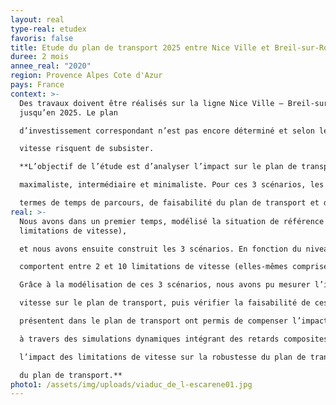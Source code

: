 ```yaml
---
layout: real
type-real: etudex
favoris: false
title: Etude du plan de transport 2025 entre Nice Ville et Breil-sur-Roya
duree: 2 mois
annee_real: "2020"
region: Provence Alpes Cote d'Azur
pays: France
context: >-
  Des travaux doivent être réalisés sur la ligne Nice Ville – Breil-sur-Roya
  jusqu’en 2025. Le plan

  d’investissement correspondant n’est pas encore déterminé et selon le budget, des limitations de

  vitesse risquent de subsister.

  **L’objectif de l’étude est d’analyser l’impact sur le plan de transport de 3 scénarios d’investissement :

  maximaliste, intermédiaire et minimaliste. Pour ces 3 scénarios, les impacts ont été analysés en

  termes de temps de parcours, de faisabilité du plan de transport et de robustesse.**
real: >-
  Nous avons dans un premier temps, modélisé la situation de référence (sans
  limitations de vitesse),

  et nous avons ensuite construit les 3 scénarios. En fonction du niveau d’investissement, ils

  comportent entre 2 et 10 limitations de vitesse (elles-mêmes comprises entre 40km/h et 70km/h).

  Grâce à la modélisation de ces 3 scénarios, nous avons pu mesurer l’impact de ces limitations de

  vitesse sur le plan de transport, puis vérifier la faisabilité de ces scénarios Les détentes de marche

  présentent dans le plan de transport ont permis de compenser l’impact des limitations de vitesse. Enfin, nous avons évaluer l’impact de ces limitations de vitesse sur la robustesse du plan de transport,

  à travers des simulations dynamiques intégrant des retards composites. **Nous avons pu montrer

  l’impact des limitations de vitesse sur la robustesse du plan de transport, et l’influence de la structure

  du plan de transport.**
photo1: /assets/img/uploads/viaduc_de_l-escarene01.jpg
---
```

